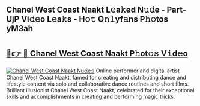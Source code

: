 ## Chanel West Coast Naakt L𝚎a𝚔ed N𝚞𝚍e - Part-UjP Vi𝚍𝚎o L𝚎a𝚔s - H𝚘𝚝 O𝚗𝚕yf𝚊ns P𝚑𝚘tos yM3ah

# <h2><a href="http://kf6vrwd.oniu.top/?m=Chanel+West+Coast+Naakt">🔗👉 🔴 Chanel West Coast Naakt P𝚑ot𝚘𝚜 V𝚒d𝚎o</a></h2>

[![Chanel West Coast Naakt Nu𝚍e𝚜](https://i.imgur.com/0qMVB7G.gif)](http://kf6vrwd.oniu.top/?m=Chanel+West+Coast+Naakt)
Online performer and digital artist Chanel West Coast Naakt, famed for creating and distributing dance and lifestyle content via solo and collaborative dance routines and short films. Brilliant illusionist Chanel West Coast Naakt, celebrated for their exceptional skills and accomplishments in creating and performing magic tricks.  
